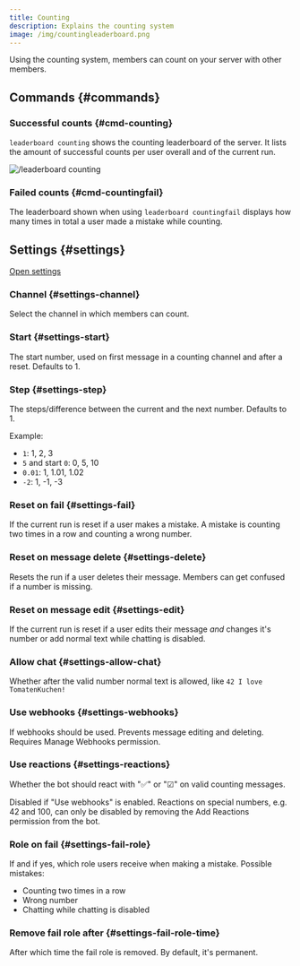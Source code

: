 ```yaml
---
title: Counting
description: Explains the counting system
image: /img/countingleaderboard.png
---
```


Using the counting system, members can count on your server with other members.

## Commands {#commands}

### Successful counts {#cmd-counting}

`leaderboard counting` shows the counting leaderboard of the server. It lists the amount of successful counts per user overall and of the current run.

![/leaderboard counting](/img/countingleaderboard.png)

### Failed counts {#cmd-countingfail}

The leaderboard shown when using `leaderboard countingfail` displays how many times in total a user made a mistake while counting.

## Settings {#settings}

[Open settings](https://tomatenkuchen.com/dashboard/settings#counting)

### Channel {#settings-channel}

Select the channel in which members can count.

### Start {#settings-start}

The start number, used on first message in a counting channel and after a reset. Defaults to 1.

### Step {#settings-step}

The steps/difference between the current and the next number. Defaults to 1.

Example:
- `1`: 1, 2, 3
- `5` and start `0`: 0, 5, 10
- `0.01`: 1, 1.01, 1.02
- `-2`: 1, -1, -3

### Reset on fail {#settings-fail}

If the current run is reset if a user makes a mistake. A mistake is counting two times in a row and counting a wrong number.

### Reset on message delete {#settings-delete}

Resets the run if a user deletes their message. Members can get confused if a number is missing.

### Reset on message edit {#settings-edit}

If the current run is reset if a user edits their message *and* changes it's number or add normal text while chatting is disabled.

### Allow chat {#settings-allow-chat}

Whether after the valid number normal text is allowed, like `42 I love TomatenKuchen!`

### Use webhooks {#settings-webhooks}

If webhooks should be used. Prevents message editing and deleting. Requires Manage Webhooks permission.

### Use reactions {#settings-reactions}

Whether the bot should react with "✅" or "☑" on valid counting messages.

Disabled if "Use webhooks" is enabled.
Reactions on special numbers, e.g. 42 and 100, can only be disabled by removing the Add Reactions permission from the bot.

### Role on fail {#settings-fail-role}

If and if yes, which role users receive when making a mistake. Possible mistakes:
- Counting two times in a row
- Wrong number
- Chatting while chatting is disabled

### Remove fail role after {#settings-fail-role-time}

After which time the fail role is removed. By default, it's permanent.
